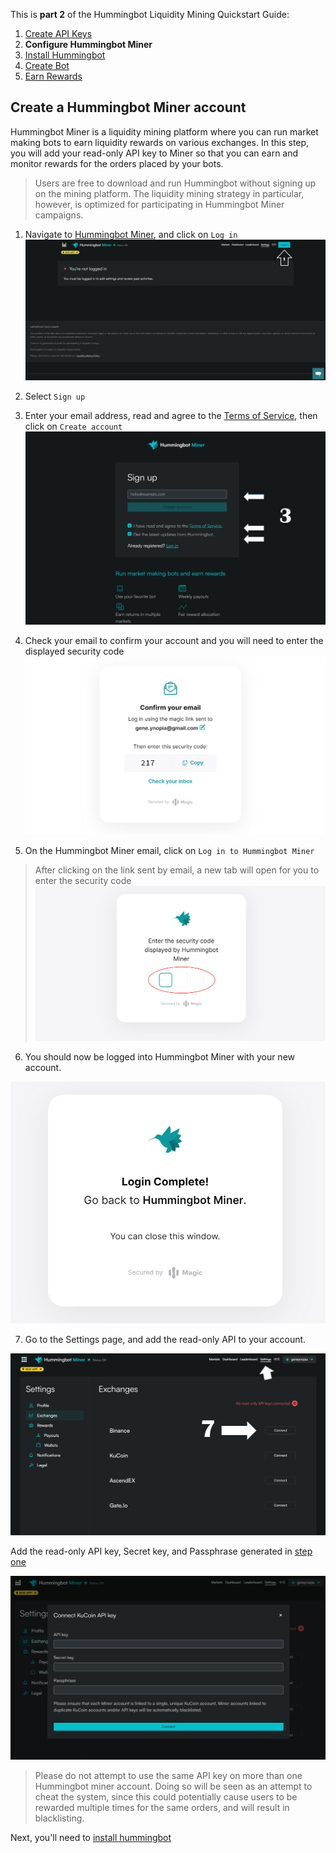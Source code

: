 This is **part 2** of the Hummingbot Liquidity Mining Quickstart Guide:

1. [Create API Keys]
2. **Configure Hummingbot Miner**
3. [Install Hummingbot]
4. [Create Bot]
5. [Earn Rewards]

## Create a Hummingbot Miner account

Hummingbot Miner is a liquidity mining platform where you can run market making bots to earn liquidity rewards on various exchanges. In this step, you will add your read-only API key to Miner so that you can earn and monitor rewards for the orders placed by your bots.

> Users are free to download and run Hummingbot without signing up on the mining platform. The liquidity mining strategy in particular, however, is optimized for participating in Hummingbot Miner campaigns.

1. Navigate to [Hummingbot Miner](https://miners.hummingbot.io), and click on `Log in`
![](./2-a-log-in.png)

2. Select `Sign up`

3. Enter your email address, read and agree to the [Terms of Service](https://hummingbot.io/terms/), then click on `Create account`
![](./2-b-sign-up.png)

4. Check your email to confirm your account and you will need to enter the displayed security code 
![](<2-c-security code.png>)

5. On the Hummingbot Miner email, click on `Log in to Hummingbot Miner`

> After clicking on the link sent by email, a new tab will open for you to enter the security code
![](<2-d-enter code.png>)

6. You should now be logged into Hummingbot Miner with your new account.

![](2-e-logged-in.png)

7. Go to the Settings page, and add the read-only API to your account.

![](<2-f-connect api.png>)

Add the read-only API key, Secret key, and Passphrase generated in [step one][Create API Keys]

![](2-g-api.png)

> Please do not attempt to use the same API key on more than one Hummingbot miner account. Doing so will be seen as an attempt to cheat the system, since this could potentially cause users to be rewarded multiple times for the same orders, and will result in blacklisting.

Next, you'll need to [install hummingbot][Install Hummingbot]

[Create API Keys]: ../1-create-keys
[Configure Hummingbot Miner]: ../2-configure-miner
[Install Hummingbot]: ../3-install-hummingbot
[Create Bot]: ../4-create-bot
[Earn Rewards]: ../5-earn-rewards
